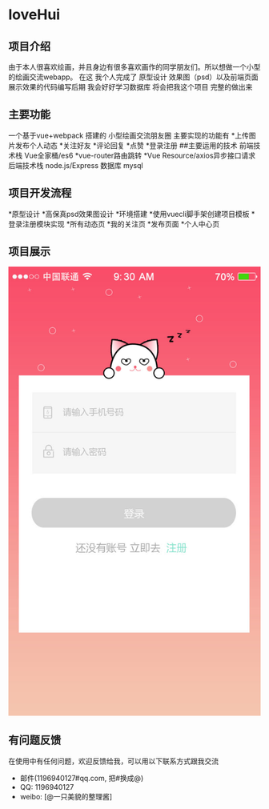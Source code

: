 # loveHui
## 项目介绍
由于本人很喜欢绘画，并且身边有很多喜欢画作的同学朋友们。所以想做一个小型的绘画交流webapp。
在这 我个人完成了 原型设计 效果图（psd）以及前端页面展示效果的代码编写后期 我会好好学习数据库
将会把我这个项目 完整的做出来
## 主要功能
一个基于vue+webpack 搭建的 小型绘画交流朋友圈
主要实现的功能有
*上传图片发布个人动态
*关注好友
*评论回复
*点赞
*登录注册
##主要运用的技术
前端技术栈
Vue全家桶/es6
*vue-router路由跳转
*Vue Resource/axios异步接口请求
后端技术栈
node.js/Express
数据库
mysql
## 项目开发流程
*原型设计
*高保真psd效果图设计
*环境搭建
*使用vuecli脚手架创建项目模板
*登录注册模块实现
*所有动态页
*我的关注页
*发布页面
*个人中心页
## 项目展示
![Alt text](https://github.com/Sweet-kiss/loveHui/blob/master/喵恋绘设计图/登录/登录.jpg)
## 有问题反馈
在使用中有任何问题，欢迎反馈给我，可以用以下联系方式跟我交流

* 邮件(1196940127#qq.com, 把#换成@)
* QQ: 1196940127
* weibo: [@一只美貌的整理酱]
